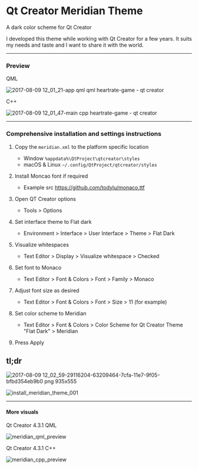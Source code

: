 # Qt Creator Meridian Theme
A dark color scheme for Qt Creator

I developed this theme while working with Qt Creator for a few years. It suits my needs and taste and I want to share it with the world.

----

### Preview

QML

![2017-08-09 12_01_21-app qml qml heartrate-game - qt creator](https://user-images.githubusercontent.com/1132745/29116286-9b7556ba-7cfa-11e7-87d6-e11f15e2dcbb.png)

C++

![2017-08-09 12_01_47-main cpp heartrate-game - qt creator](https://user-images.githubusercontent.com/1132745/29116296-a599cedc-7cfa-11e7-8ec6-38027bda48a5.png)

----

### Comprehensive installation and settings instructions

1. Copy the `meridian.xml` to the platform specific location
    * Window `%appdata%\QtProject\qtcreator\styles`
    * macOS & Linux `~/.config/QtProject/qtcreator/styles`

1. Install Moncao font if required
    * Example src https://github.com/todylu/monaco.ttf
    
1. Open QT Creator options
    * Tools > Options
 
 1. Set interface theme to Flat dark
    * Environment > Interface > User Interface > Theme > Flat Dark
    
 1. Visualize whitespaces
    * Text Editor > Display > Visualize whitespace > Checked
    
 1. Set font to Monaco
    * Text Editor > Font & Colors > Font > Family > Monaco
  
 1. Adjust font size as desired
    * Text Editor > Font & Colors > Font > Size > 11 (for example)
    
 1. Set color scheme to Meridian
    * Text Editor > Font & Colors > Color Scheme for Qt Creator Theme "Flat Dark" > Meridian
    
 1. Press Apply
 
## tl;dr

![2017-08-09 12_02_59-29116204-63209464-7cfa-11e7-9f05-bfbd354eb9b0 png 935x555](https://user-images.githubusercontent.com/1132745/29116352-cfcc5684-7cfa-11e7-8d76-a12ea45e7b25.png)

![install_meridian_theme_001](https://user-images.githubusercontent.com/1132745/29116106-206786dc-7cfa-11e7-867e-6fedb5d887c7.gif)

----

#### More visuals

Qt Creator 4.3.1 QML

![meridian_qml_preview](https://user-images.githubusercontent.com/1132745/29116170-4dc9129e-7cfa-11e7-93a1-c7f0d19817d7.png)

Qt Creator 4.3.1 C++

![meridian_cpp_preview](https://user-images.githubusercontent.com/1132745/29116156-45def6c0-7cfa-11e7-9f1e-99e1cf46fbfc.png)
